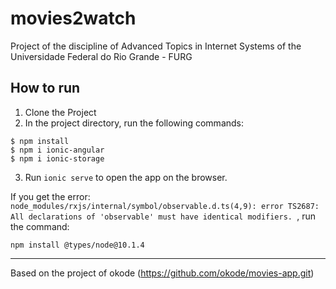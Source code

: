 # movies2watch
Project of the discipline of Advanced Topics in Internet Systems of the Universidade Federal do Rio Grande - FURG

## How to run
1. Clone the Project
2. In the project directory, run the following commands:

```
$ npm install
$ npm i ionic-angular
$ npm i ionic-storage
```

3. Run `ionic serve` to open the app on the browser.

If you get the error: `node_modules/rxjs/internal/symbol/observable.d.ts(4,9): error TS2687: All declarations of 'observable' must have identical modifiers.
`, run the command:
```
npm install @types/node@10.1.4
```

****
Based on the project of okode (https://github.com/okode/movies-app.git)
